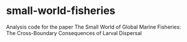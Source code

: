 # small-world-fisheries
Analysis code for the paper The Small World of Global Marine Fisheries: The Cross-Boundary Consequences of Larval Dispersal
